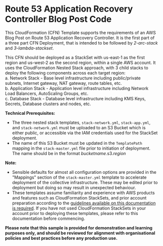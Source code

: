 # Route 53 Application Recovery Controller Blog Post Code

This CloudFormation (CFN) Template supports the requirements of an AWS Blog Post on Route 53 Application Recovery Controller.  It is the first part of a three part CFN Deployment, that is intended to be followed by *2-arc-stack* and *3-lambda-stackset*.  

This CFN should be deployed as a StackSet with us-east-1 as the first region and us-west-2 as the second region, within a single AWS account.  It uses the CloudFormation Nested Stack approach, with 3 child stacks to deploy the following components across each target region:  
a. Network Stack - Base level infrastructure including public/private subnets, Internet gateway, NAT gateway, route tables, etc.  
b. Application Stack - Application level infrastructure including Network Load Balancers, AutoScaling Groups, etc.  
c. Database Stack - Database level infrastructure including KMS Keys, Secrets, Database clusters and nodes, etc.  

**Technical Prerequisites:**
* The three nested stack templates, `stack-network.yml`, `stack-app.yml`, and `stack-network.yml` must be uploaded to an S3 Bucket which is either public, or accessible via the IAM credentials used for the StackSet deployment.
* The name of this S3 Bucket must be updated in the `TemplatePath` mapping in the `stack-master.yml` file prior to initiation of deployment.  The name should be in the format _bucketname_.s3._region_

**Note:**
* Sensible defaults for almost all configuration options are provided in the "Mappings" section of the `stack-master.yml` template to accelerate deployment of the collective infrastructure. These may be edited prior to deployment but doing so may result in unexpected behaviour.
* These templates assume familiarity and experience with AWS products and features such as CloudFormation StackSets, and prior account preparation according to the [guidelines available on this documentation is required](https://docs.aws.amazon.com/AWSCloudFormation/latest/UserGuide/stacksets-prereqs-self-managed.html).  If you have not used CloudFormation StackSets in your account prior to deploying these templates, please refer to this documentation before commencing.

**Please note that this sample is provided for demonstration and learning purposes only, and should be reviewed for alignment with organisational policies and best practices before any production use.**
